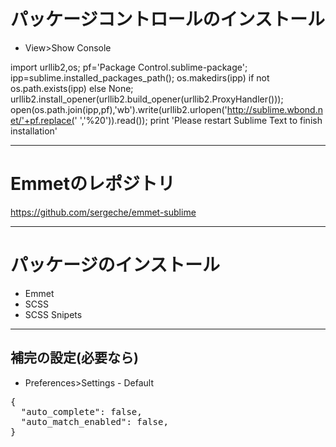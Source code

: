 ﻿# パッケージコントロールのインストール

- View>Show Console

import urllib2,os; pf='Package Control.sublime-package'; ipp=sublime.installed_packages_path(); os.makedirs(ipp) if not os.path.exists(ipp) else None; urllib2.install_opener(urllib2.build_opener(urllib2.ProxyHandler())); open(os.path.join(ipp,pf),'wb').write(urllib2.urlopen('http://sublime.wbond.net/'+pf.replace(' ','%20')).read()); print 'Please restart Sublime Text to finish installation'

---

# Emmetのレポジトリ

https://github.com/sergeche/emmet-sublime

---

# パッケージのインストール

- Emmet
- SCSS
- SCSS Snipets

---

## 補完の設定(必要なら)

- Preferences>Settings - Default

<pre>{
  "auto_complete": false,
  "auto_match_enabled": false,
}</pre>




